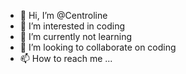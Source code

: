 - 👋 Hi, I’m @Centroline
- 👀 I’m interested in coding
- 🌱 I’m currently not learning
- 💞️ I’m looking to collaborate on coding
- 📫 How to reach me ...

<!---
Centroline/Centroline is a ✨ special ✨ repository because its `README.md` (this file) appears on your GitHub profile.
You can click the Preview link to take a look at your changes.
--->
